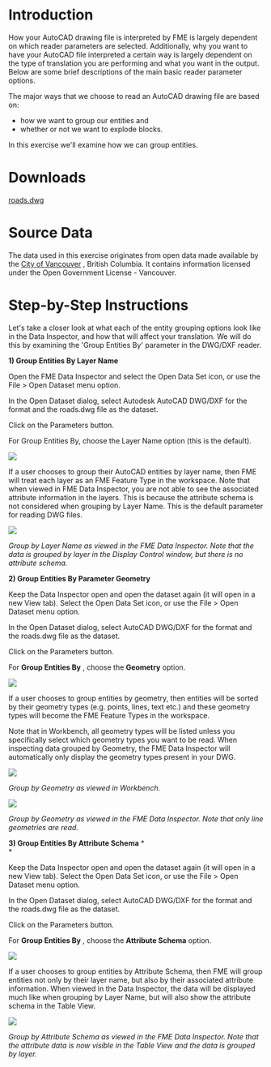 

Introduction
============

 

How your AutoCAD drawing file is interpreted by FME is largely dependent
on which reader parameters are selected. Additionally, why you want to
have your AutoCAD file interpreted a certain way is largely dependent on
the type of translation you are performing and what you want in the
output. Below are some brief descriptions of the main basic reader
parameter options.

The major ways that we choose to read an AutoCAD drawing file are based
on:

-   how we want to group our entities and
-   whether or not we want to explode blocks.

In this exercise we\'ll examine how we can group entities.

Downloads
=========

 

[roads.dwg](https://knowledge.safe.com/storage/attachments/2185-roads.dwg)

Source Data
===========

 

The data used in this exercise originates from open data made available
by the [City of Vancouver](http://data.vancouver.ca/) , British
Columbia. It contains information licensed under the Open Government
License - Vancouver.

Step-by-Step Instructions
=========================

 

Let\'s take a closer look at what each of the entity grouping options
look like in the Data Inspector, and how that will affect your
translation. We will do this by examining the \'Group Entities By\'
parameter in the DWG/DXF reader.

**1) Group Entities By Layer Name**

Open the FME Data Inspector and select the Open Data Set icon, or use
the File \> Open Dataset menu option.

In the Open Dataset dialog, select Autodesk AutoCAD DWG/DXF for the
format and the roads.dwg file as the dataset.

Click on the Parameters button.

For Group Entities By, choose the Layer Name option (this is the
default).

![](Images/0cdfc6c28218288d5a602ca2637d371cbfe7040a.png)

If a user chooses to group their AutoCAD entities by layer name, then
FME will treat each layer as an FME Feature Type in the workspace. Note
that when viewed in FME Data Inspector, you are not able to see the
associated attribute information in the layers. This is because the
attribute schema is not considered when grouping by Layer Name. This is
the default parameter for reading DWG files.

![](Images/7ea55cbb76799b2ba68d25afb11f436eccb4066b.png)

*Group by Layer Name as viewed in the FME Data Inspector. Note that the
data is grouped by layer in the Display Control window, but there is no
attribute schema.*

 

**2) Group Entities By Parameter Geometry**

Keep the Data Inspector open and open the dataset again (it will open in
a new View tab). Select the Open Data Set icon, or use the File \> Open
Dataset menu option.

In the Open Dataset dialog, select AutoCAD DWG/DXF for the format and
the roads.dwg file as the dataset.

Click on the Parameters button.

For **Group Entities By** , choose the **Geometry** option.

![](Images/784a975d54d534db8ee723bd7d5ef81c3b2f8562.png)

If a user chooses to group entities by geometry, then entities will be
sorted by their geometry types (e.g. points, lines, text etc.) and these
geometry types will become the FME Feature Types in the workspace.

Note that in Workbench, all geometry types will be listed unless you
specifically select which geometry types you want to be read. When
inspecting data grouped by Geometry, the FME Data Inspector will
automatically only display the geometry types present in your DWG.

![](Images/c35ada1fcac78d015fd96c7a4606dbaf749f4753.png)

*Group by Geometry as viewed in Workbench.*

![](Images/77109b3202844e5e001d9e3131aaa1c8f6143500.png)

*Group by Geometry as viewed in the FME Data Inspector. Note that only
line geometries are read.*

**3) Group Entities By Attribute Schema** *\
*

Keep the Data Inspector open and open the dataset again (it will open in
a new View tab). Select the Open Data Set icon, or use the File \> Open
Dataset menu option.

In the Open Dataset dialog, select AutoCAD DWG/DXF for the format and
the roads.dwg file as the dataset.

Click on the Parameters button.

For **Group Entities By** , choose the **Attribute Schema** option.

![](Images/7f6e84e3e0f5459505381976c376a48f3a138694.png)

If a user chooses to group entities by Attribute Schema, then FME will
group entities not only by their layer name, but also by their
associated attribute information. When viewed in the Data Inspector, the
data will be displayed much like when grouping by Layer Name, but will
also show the attribute schema in the Table View.

![](Images/41d780325beacca7fc041e9bdd05345bd5f5b067.png)

*Group by Attribute Schema as viewed in the FME Data Inspector.* *Note
that the attribute data is now visible in the Table View and the data is
grouped by layer.*


